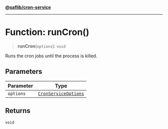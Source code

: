 [**@saflib/cron-service**](../index.md)

***

# Function: runCron()

> **runCron**(`options`): `void`

Runs the cron jobs until the process is killed.

## Parameters

| Parameter | Type |
| ------ | ------ |
| `options` | [`CronServiceOptions`](../interfaces/CronServiceOptions.md) |

## Returns

`void`
